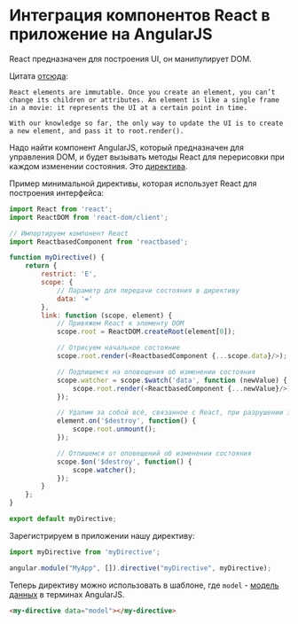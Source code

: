 Интеграция компонентов React в приложение на AngularJS
===
React предназначен для построения UI, он манипулирует DOM. 

Цитата [отсюда](https://reactjs.org/docs/rendering-elements.html#updating-the-rendered-element):
```
React elements are immutable. Once you create an element, you can’t change its children or attributes. An element is like a single frame in a movie: it represents the UI at a certain point in time.

With our knowledge so far, the only way to update the UI is to create a new element, and pass it to root.render().
```

Надо найти компонент AngularJS, который предназначен для управления DOM, и будет вызывать методы React для перерисовки при каждом изменении состояния. Это [директива](https://docs.angularjs.org/guide/directive#creating-a-directive-that-manipulates-the-dom).

Пример минимальной директивы, которая использует React для построения интерфейса:
```js
import React from 'react';
import ReactDOM from 'react-dom/client';

// Импортируем компонент React
import ReactbasedComponent from 'reactbased';

function myDirective() {
    return {
        restrict: 'E',
        scope: {
            // Параметр для передачи состояния в директиву
            data: '='
        },
        link: function (scope, element) {
            // Привяжем React к элементу DOM
            scope.root = ReactDOM.createRoot(element[0]);

            // Отрисуем начальное состояние
            scope.root.render(<ReactbasedComponent {...scope.data}/>);

            // Подпишемся на оповещения об изменении состояния
            scope.watcher = scope.$watch('data', function (newValue) {
                scope.root.render(<ReactbasedComponent {...newValue}/>);
            });

            // Удалим за собой всё, связанное с React, при разрушении элемента
            element.on('$destroy', function() {
                scope.root.unmount();
            });

            // Отпишемся от оповещений об изменении состояния
            scope.$on('$destroy', function() {
                scope.watcher();
            });
        }
    };
}

export default myDirective;
```

Зарегистрируем в приложении нашу директиву:
```js
import myDirective from 'myDirective';

angular.module("MyApp", []).directive("myDirective", myDirective);
```

Теперь директиву можно использовать в шаблоне, где `model` - [модель данных](https://docs.angularjs.org/guide/concepts#model) в терминах AngularJS.
```html
<my-directive data="model"></my-directive>
```
